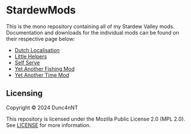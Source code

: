 # StardewMods

This is the mono repository containing all of my Stardew Valley mods. Documentation and downloads for the individual mods can be found on their respective page below:

- [Dutch Localisation](/DutchLocalisation)
- [Little Helpers](/LittleHelpers/)
- [Self Serve](/SelfServe/)
- [Yet Another Fishing Mod](/YetAnotherFishingMod)
- [Yet Another Time Mod](/YetAnotherTimeMod/)

## Licensing

Copyright © 2024 Dunc4nNT

This repository is licensed under the Mozilla Public License 2.0 (MPL 2.0). See [LICENSE](./LICENSE) for more information.
